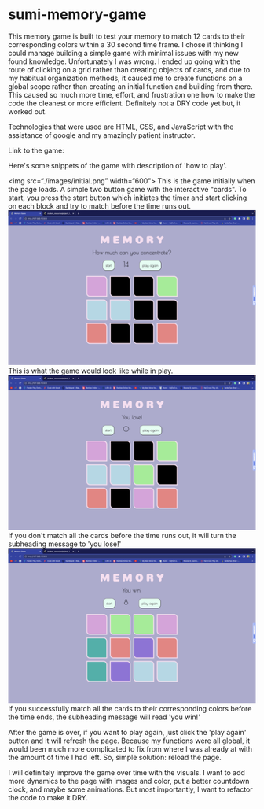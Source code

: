 # sumi-memory-game

<Memory>

This memory game is built to test your memory to match 12 cards to their corresponding colors within a 30 second time frame. I chose it thinking I could manage building a simple game with minimal issues with my new found knowledge. Unfortunately I was wrong. 
I ended up going with the route of clicking on a grid rather than creating objects of cards, and due to my habitual organization methods, it caused me to create functions on a global scope rather than creating an initial function and building from there.
This caused so much more time, effort, and frustration one how to make the code the cleanest or more efficient. Definitely not a DRY code yet but, it worked out.

<Technologies Used>
Technologies that were used are HTML, CSS, and JavaScript with the assistance of google and my amazingly patient instructor.

<Getting Started>

Link to the game: 

Here's some snippets of the game with description of 'how to play'.

<img src=“./images/initial.png”  width=“600">
This is the game initially when the page loads. A simple two button game with the interactive "cards". To start, you press the start button which initiates the timer and start clicking on each block and try to match before the time runs out. 
<img src="./images/inplay.png" width="600">
This is what the game would look like while in play.
<img src="./images/you lose.png" width="600">
If you don't match all the cards before the time runs out, it will turn the subheading message to 'you lose!'
<img src="./images/you win.png" width="600">
If you successfully match all the cards to their corresponding colors before the time ends, the subheading message will read 'you win!'

After the game is over, if you want to play again, just click the 'play again' button and it will refresh the page. Because my functions were all global, it would been much more complicated to fix from where I was already at with the amount of time I had left. So, simple solution: reload the page.

<Next Steps>
I will definitely improve the game over time with the visuals. I want to add more dynamics to the page with images and color, put a better countdown clock, and maybe some animations. But most importantly, I want to refactor the code to make it DRY.